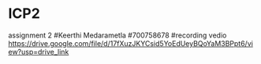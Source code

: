 # ICP2
assignment 2
#Keerthi Medarametla
#700758678
#recording vedio
https://drive.google.com/file/d/17fXuzJKYCsid5YoEdUeyBQoYaM3BPpt6/view?usp=drive_link
